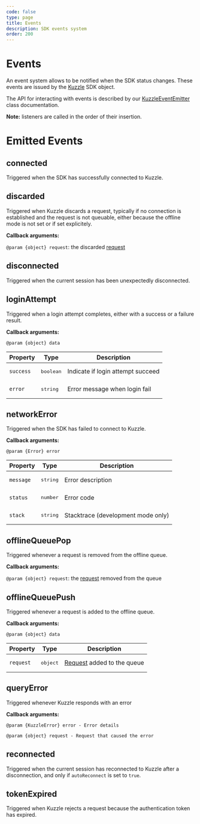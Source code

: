 ```yaml
---
code: false
type: page
title: Events
description: SDK events system
order: 200
---
```


# Events

An event system allows to be notified when the SDK status changes. These events are issued by the [Kuzzle](/sdk/js/7/core-classes/kuzzle) SDK object.

The API for interacting with events is described by our [KuzzleEventEmitter](/sdk/js/7/core-classes/kuzzle-event-emitter) class documentation.

**Note:** listeners are called in the order of their insertion.

# Emitted Events

## connected

Triggered when the SDK has successfully connected to Kuzzle.

## discarded

Triggered when Kuzzle discards a request, typically if no connection is established and the request is not queuable, either because the offline mode is not set or if set explicitely.

**Callback arguments:**

`@param {object} request`: the discarded [request](/core/2/guides/main-concepts/querying)

## disconnected

Triggered when the current session has been unexpectedly disconnected.

## loginAttempt

Triggered when a login attempt completes, either with a success or a failure result.

**Callback arguments:**

`@param {object} data`

| Property  | Type               | Description                       |
| --------- | ------------------ | --------------------------------- |
| `success` | <pre>boolean</pre> | Indicate if login attempt succeed |
| `error`   | <pre>string</pre>  | Error message when login fail     |

## networkError

Triggered when the SDK has failed to connect to Kuzzle.

**Callback arguments:**

`@param {Error} error`

| Property  | Type              | Description                        |
| --------- | ----------------- | ---------------------------------- |
| `message` | <pre>string</pre> | Error description                  |
| `status`  | <pre>number</pre> | Error code                         |
| `stack`   | <pre>string</pre> | Stacktrace (development mode only) |

## offlineQueuePop

Triggered whenever a request is removed from the offline queue.

**Callback arguments:**

`@param {object} request`: the [request](/core/2/guides/main-concepts/querying) removed from the queue

## offlineQueuePush

Triggered whenever a request is added to the offline queue.

**Callback arguments:**

`@param {object} data`

| Property  | Type              | Description                                                        |
| --------- | ----------------- | ------------------------------------------------------------------ |
| `request` | <pre>object</pre> | [Request](/core/2/guides/main-concepts/querying) added to the queue |

## queryError

Triggered whenever Kuzzle responds with an error

**Callback arguments:**

`@param {KuzzleError} error - Error details`

`@param {object} request - Request that caused the error`

## reconnected

Triggered when the current session has reconnected to Kuzzle after a disconnection, and only if `autoReconnect` is set to `true`.

## tokenExpired

Triggered when Kuzzle rejects a request because the authentication token has expired.
